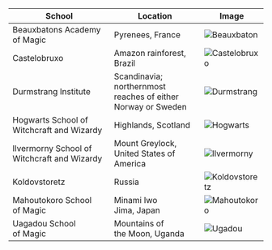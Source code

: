 |School|Location|Image|
|---|---|---|
Beauxbatons Academy<br/>of Magic | Pyrenees, France | ![Beauxbaton](https://images.gr-assets.com/groups/1307388040p8/49148.jpg)
Castelobruxo | Amazon rainforest, Brazil | ![Castelobruxo](https://i.ytimg.com/vi/mUFDLVIdntw/maxresdefault.jpg)
Durmstrang Institute | Scandinavia; northernmost<br/>reaches of either Norway or Sweden | ![Durmstrang](http://mediaresources.idiva.com/media/luxury/photogallery/2015/Apr/luxury_castle_norwegian_600x450.jpg)
Hogwarts School of<br/>Witchcraft and Wizardy | Highlands, Scotland | ![Hogwarts](http://wizardsandwhatnot.com/files/2016/05/hptitle.jpg)
Ilvermorny School of Witchcraft and Wizardy | Mount Greylock,<br/>United States of America | ![Ilvermorny](http://media.gettyimages.com/videos/the-veterans-war-memorial-tower-on-mount-greylock-surrounded-by-video-idmr_00091338?s=640x640)
Koldovstoretz | Russia | ![Koldovstoretz](http://static.tumblr.com/6dd446888a30c179c5d8e7c1f2f793be/tzqhmlm/u61nsd4sb/tumblr_static_cjg287u2uc8cocwg4osgkgcwo.png)
Mahoutokoro School<br/>of Magic | Minami Iwo<br/>Jima, Japan | ![Mahoutokoro](http://wandw.wdfiles.com/local--files/schools-of-magic/Mahoutokoro.jpg)
Uagadou School<br/>of Magic | Mountains of<br/>the Moon, Uganda | ![Ugadou](http://www.ucobserver.org/living/2011/09/petra0024d_520.jpg)
